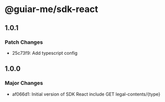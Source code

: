 # @guiar-me/sdk-react

## 1.0.1

### Patch Changes

- 25c73f9: Add typescript config

## 1.0.0

### Major Changes

- af066d1: Initial version of SDK React include GET legal-contents/{type}
